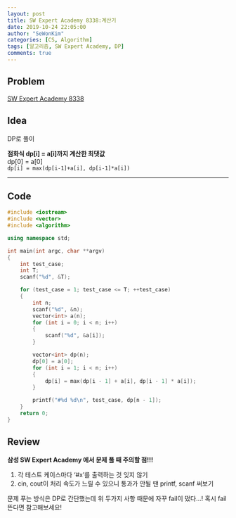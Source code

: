 ```yaml
---
layout: post
title: SW Expert Academy 8338:계산기
date: 2019-10-24 22:05:00
author: "SeWonKim"
categories: [CS, Algorithm]
tags: [알고리즘, SW Expert Academy, DP]
comments: true
---
```


## Problem

[SW Expert Academy 8338](https://swexpertacademy.com/main/code/problem/problemDetail.do?contestProbId=AWxpQia60FgDFAWL&categoryId=AWxpQia60FgDFAWL&categoryType=CODE)


## Idea

DP로 풀이

**점화식 dp[i] = a[i]까지 계산한 최댓값**      
dp[0] = a[0]      
`dp[i] = max(dp[i-1]+a[i], dp[i-1]*a[i])`


---

## Code

```cpp
#include <iostream>
#include <vector>
#include <algorithm>

using namespace std;

int main(int argc, char **argv)
{
    int test_case;
    int T;
    scanf("%d", &T);

    for (test_case = 1; test_case <= T; ++test_case)
    {
        int n;
        scanf("%d", &n);
        vector<int> a(n);
        for (int i = 0; i < n; i++)
        {
            scanf("%d", &a[i]);
        }

        vector<int> dp(n);
        dp[0] = a[0];
        for (int i = 1; i < n; i++)
        {
            dp[i] = max(dp[i - 1] + a[i], dp[i - 1] * a[i]);
        }

        printf("#%d %d\n", test_case, dp[n - 1]);
    }
    return 0;
}
```

## Review
**삼성 SW Expert Academy 에서 문제 풀 때 주의할 점!!!**

1. 각 테스트 케이스마다 ‘#x’를 출력하는 것 잊지 않기
2. cin, cout이 처리 속도가 느릴 수 있으니 통과가 안될 땐 printf, scanf 써보기

문제 푸는 방식은 DP로 간단했는데 위 두가지 사항 때문에 자꾸 fail이 떴다...! 혹시 fail 뜬다면 참고해보세요!
